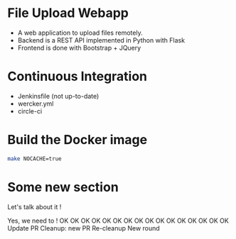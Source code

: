 # File Upload Webapp

* A web application to upload files remotely.
* Backend is a REST API implemented in Python with Flask
* Frontend is done with Bootstrap + JQuery

# Continuous Integration

* Jenkinsfile (not up-to-date)
* wercker.yml
* circle-ci

# Build the Docker image

```bash
make NOCACHE=true
```

# Some new section

Let's talk about it !

Yes, we need to !
OK
OK
OK
OK
OK
OK
OK
OK
OK
OK
OK
OK
OK
OK
OK
OK
Update PR
Cleanup: new PR
Re-cleanup
New round

